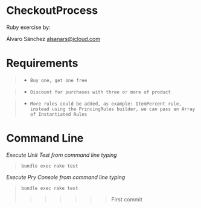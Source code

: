 # CheckoutProcess

Ruby exercise by:

Álvaro Sánchez <alsanars@icloud.com>

# Requirements

>* `Buy one, get one free`


>* `Discount for purchases with three or more of product`


>* `More rules could be added, as example: ItemPercent rule, instead using the PrincingRules builder, we can pass an Array of Instantiated Rules`

# Command Line

_Execute Unit Test from command line typing_
> `bundle exec rake test`

_Execute Pry Console from command line typing_
> `bundle exec rake test`
>>>>>>> First commit
